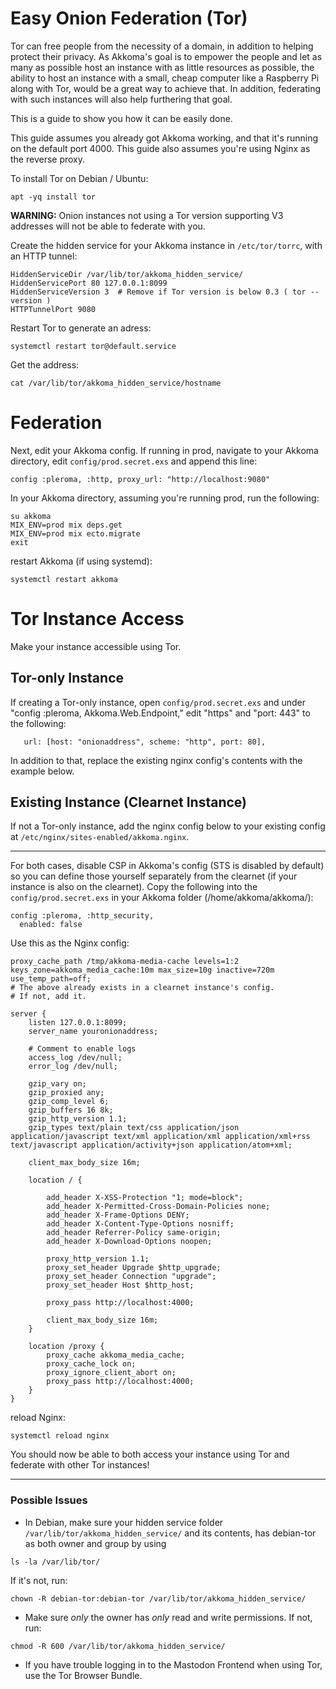 # Easy Onion Federation (Tor)
Tor can free people from the necessity of a domain, in addition to helping protect their privacy. As Akkoma's goal is to empower the people and let as many as possible host an instance with as little resources as possible, the ability to host an instance with a small, cheap computer like a Raspberry Pi along with Tor, would be a great way to achieve that.
In addition, federating with such instances will also help furthering that goal.

This is a guide to show you how it can be easily done.

This guide assumes you already got Akkoma working, and that it's running on the default port 4000.
This guide also assumes you're using Nginx as the reverse proxy.

To install Tor on Debian / Ubuntu:
```
apt -yq install tor
```

**WARNING:** Onion instances not using a Tor version supporting V3 addresses will not be able to federate with you. 

Create the hidden service for your Akkoma instance in `/etc/tor/torrc`, with an HTTP tunnel:
```
HiddenServiceDir /var/lib/tor/akkoma_hidden_service/
HiddenServicePort 80 127.0.0.1:8099
HiddenServiceVersion 3  # Remove if Tor version is below 0.3 ( tor --version )
HTTPTunnelPort 9080
```
Restart Tor to generate an adress:
```
systemctl restart tor@default.service
```
Get the address:
```
cat /var/lib/tor/akkoma_hidden_service/hostname
```

# Federation

Next, edit your Akkoma config.
If running in prod, navigate to your Akkoma directory, edit `config/prod.secret.exs`
and append this line:
```
config :pleroma, :http, proxy_url: "http://localhost:9080"
```
In your Akkoma directory, assuming you're running prod,
run the following:
```
su akkoma
MIX_ENV=prod mix deps.get
MIX_ENV=prod mix ecto.migrate
exit
```
restart Akkoma (if using systemd):
```
systemctl restart akkoma
```

# Tor Instance Access

Make your instance accessible using Tor.

## Tor-only Instance
If creating a Tor-only instance, open `config/prod.secret.exs` and under "config :pleroma, Akkoma.Web.Endpoint," edit "https" and "port: 443" to the following:
```
   url: [host: "onionaddress", scheme: "http", port: 80],
```
In addition to that, replace the existing nginx config's contents with the example below.

## Existing Instance (Clearnet Instance)
If not a Tor-only instance, 
add the nginx config below to your existing config at `/etc/nginx/sites-enabled/akkoma.nginx`.

---
For both cases, disable CSP in Akkoma's config (STS is disabled by default) so you can define those yourself separately from the clearnet (if your instance is also on the clearnet).
Copy the following into the `config/prod.secret.exs` in your Akkoma folder (/home/akkoma/akkoma/):
```
config :pleroma, :http_security,
  enabled: false
```

Use this as the Nginx config:
```
proxy_cache_path /tmp/akkoma-media-cache levels=1:2 keys_zone=akkoma_media_cache:10m max_size=10g inactive=720m use_temp_path=off;
# The above already exists in a clearnet instance's config.
# If not, add it.

server {
    listen 127.0.0.1:8099;
    server_name youronionaddress;

    # Comment to enable logs
    access_log /dev/null;
    error_log /dev/null;

    gzip_vary on;
    gzip_proxied any;
    gzip_comp_level 6;
    gzip_buffers 16 8k;
    gzip_http_version 1.1;
    gzip_types text/plain text/css application/json application/javascript text/xml application/xml application/xml+rss text/javascript application/activity+json application/atom+xml;

    client_max_body_size 16m;

    location / {

        add_header X-XSS-Protection "1; mode=block";
        add_header X-Permitted-Cross-Domain-Policies none;
        add_header X-Frame-Options DENY;
        add_header X-Content-Type-Options nosniff;
        add_header Referrer-Policy same-origin;
        add_header X-Download-Options noopen;

        proxy_http_version 1.1;
        proxy_set_header Upgrade $http_upgrade;
        proxy_set_header Connection "upgrade";
        proxy_set_header Host $http_host;

        proxy_pass http://localhost:4000;

        client_max_body_size 16m;
    }

    location /proxy {
        proxy_cache akkoma_media_cache;
        proxy_cache_lock on;
        proxy_ignore_client_abort on;
        proxy_pass http://localhost:4000;
    }
}
```
reload Nginx:
```
systemctl reload nginx
```

You should now be able to both access your instance using Tor and federate with other Tor instances!

---

### Possible Issues

* In Debian, make sure your hidden service folder `/var/lib/tor/akkoma_hidden_service/` and its contents, has debian-tor as both owner and group by using 
```
ls -la /var/lib/tor/
```
If it's not, run:
```
chown -R debian-tor:debian-tor /var/lib/tor/akkoma_hidden_service/
```
* Make sure *only* the owner has *only* read and write permissions.
If not, run:
```
chmod -R 600 /var/lib/tor/akkoma_hidden_service/
```
* If you have trouble logging in to the Mastodon Frontend when using Tor, use the Tor Browser Bundle.
